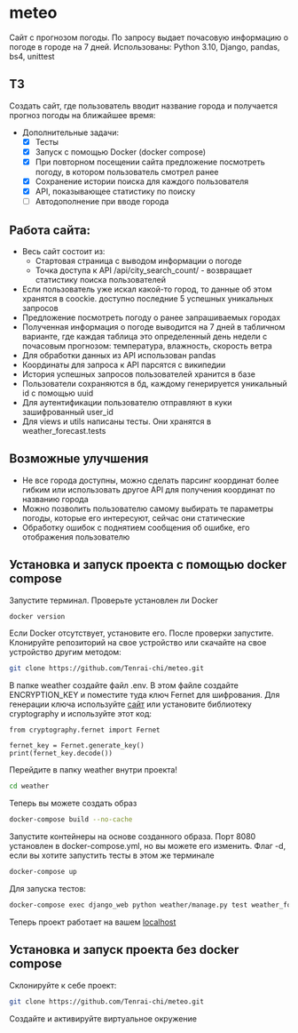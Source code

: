 # meteo
Сайт с прогнозом погоды. По запросу выдает почасовую информацию о погоде в городе на 7 дней. Использованы: Python 3.10, Django, pandas, bs4, unittest

## ТЗ
Создать сайт, где пользователь вводит название города и получается прогноз погоды на ближайшее время:
* Дополнительные задачи:
    - [x] Тесты
    - [x] Запуск с помощью Docker (docker compose)
    - [x] При повторном посещении сайта предложение посмотреть погоду, в котором пользователь смотрел ранее
    - [x] Сохранение истории поиска для каждого пользователя
    - [x] API, показывающее статистику по поиску
    - [ ] Автодополнение при вводе города
## Работа сайта:
  * Весь сайт состоит из:
    - Стартовая страница с выводом информации о погоде
    - Точка доступа к API /api/city_search_count/ - возвращает статистику поиска пользователей
  * Если пользователь уже искал какой-то город, то данные об этом хранятся в coockie. доступно последние 5 успешных уникальных запросов
  * Предложение посмотреть погоду о ранее запрашиваемых городах
  * Полученная информация о погоде выводится на 7 дней в табличном варианте, где каждая таблица это определенный день недели с почасовым прогнозом: температура, влажность, скорость ветра
  * Для обработки данных из API использован pandas
  * Координаты для запроса к API парсятся с википедии
  * История успешных запросов пользователей хранится в базе
  * Пользователи сохраняются в бд, каждому генерируется уникальный id с помощью uuid
  * Для аутентификации пользователю отправляют в куки зашифрованный user_id
  * Для views и utils написаны тесты. Они хранятся в weather_forecast.tests
## Возможные улучшения
  * Не все города доступны, можно сделать парсинг координат более гибким или использовать другое API для получения координат по названию города
  * Можно позволить пользователю самому выбирать те параметры погоды, которые его интересуют, сейчас они статические
  * Обработку ошибок с поднятием сообщения об ошибке, его отображения пользователю
## Установка и запуск проекта с помощью docker compose
  Запустите терминал. Проверьте установлен ли Docker
```bash
docker version
```
Если Docker отсутствует, установите его. После проверки запустите.
Клонируйте репозиторий на свое устройство или скачайте на свое устройство другим методом:
```bash
git clone https://github.com/Tenrai-chi/meteo.git
```
В папке weather создайте файл .env. В этом файле создайте ENCRYPTION_KEY и поместите туда ключ Fernet для шифрования.
Для генерации ключа используйте [сайт](https://fernetkeygen.com/) или установите библиотеку cryptography и используйте этот код:
```
from cryptography.fernet import Fernet

fernet_key = Fernet.generate_key()
print(fernet_key.decode())
```
Перейдите в папку weather внутри проекта!
```bash
cd weather
```
Теперь вы можете создать образ
```bash
docker-compose build --no-cache
```
Запустите контейнеры на основе созданного образа. Порт 8080 установлен в docker-compose.yml, но вы можете его изменить.
Флаг -d, если вы хотите запустить тесты в этом же терминале
```bash
docker-compose up
```
Для запуска тестов:
```bash
docker-compose exec django_web python weather/manage.py test weather_forecast.tests
```

Теперь проект работает на вашем [localhost](http://127.0.0.1:8080/)

## Установка и запуск проекта без docker compose
Склонируйте к себе проект:
```bash
git clone https://github.com/Tenrai-chi/meteo.git
```
Создайте и активируйте виртуальное окружение
